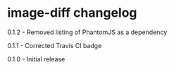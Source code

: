 # image-diff changelog
0.1.2 - Removed listing of PhantomJS as a dependency

0.1.1 - Corrected Travis CI badge

0.1.0 - Initial release
